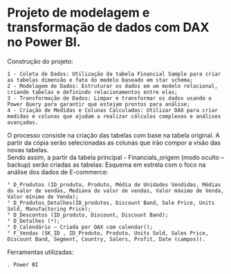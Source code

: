 # Projeto de modelagem e transformação de dados com DAX no Power BI.

Construção do projeto:

    1 - Coleta de Dados: Utilização da tabela Financial Sample para criar as tabelas dimensão e fato do modelo baseado em star schema;
    2 - Modelagem de Dados: Estruturar os dados em um modelo relacional, criando tabelas e definindo relacionamentos entre elas;
    3 - Transformação de Dados: Limpar e transformar os dados usando o Power Query para garantir que estejam prontos para análise;
    4 - Criação de Medidas e Colunas Calculadas: Utilizar DAX para criar medidas e colunas que ajudam a realizar cálculos complexos e análises avançadas.
   
O processo consiste na criação das tabelas com base na tabela original. A partir da cópia serão selecionadas as colunas que irão compor a visão das novas tabelas.  
Sendo assim, a partir da tabela principal - Financials_origem (modo oculto – backup) serão criadas as tabelas:
Esquema em estrela com o foco na análise dos dados de E-commerce:

    ° D_Produtos (ID_produto, Produto, Média de Unidades Vendidas, Médias do valor de vendas, Mediana do valor de vendas, Valor máximo de Venda, Valor mínimo de Venda);
    ° D_Produtos_Detalhes(ID_produtos, Discount Band, Sale Price, Units Sold, Manufactoring Price);
    ° D_Descontos (ID_produto, Discount, Discount Band);
    ° D_Detalhes (*);
    ° D_Calendário – Criada por DAX com calendar();
    ° F_Vendas (SK_ID , ID_Produto, Produto, Units Sold, Sales Price, Discount Band, Segment, Country, Salers, Profit, Date (campos)).


Ferramentas utilizadas:

    . Power BI
   
